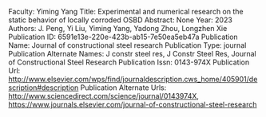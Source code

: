 Faculty: Yiming Yang
Title: Experimental and numerical research on the static behavior of locally corroded OSBD
Abstract: None
Year: 2023
Authors: J. Peng, Yi Liu, Yiming Yang, Yadong Zhou, Longzhen Xie
Publication ID: 6591e13e-220e-423b-ab15-7e50ea5eb47a
Publication Name: Journal of constructional steel research
Publication Type: journal
Publication Alternate Names: J constr steel res, J Constr Steel Res, Journal of Constructional Steel Research
Publication Issn: 0143-974X
Publication Url: http://www.elsevier.com/wps/find/journaldescription.cws_home/405901/description#description
Publication Alternate Urls: http://www.sciencedirect.com/science/journal/0143974X, https://www.journals.elsevier.com/journal-of-constructional-steel-research
